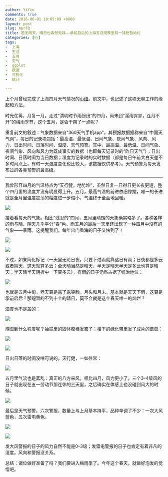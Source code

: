 ```yaml
---
author: YiYin
comments: true
date: 2016-06-01 10:05:09 +0800
layout: post
slug: AprTQ
title: 若无雨天，晴日也索然无味——承前启后的上海五月雨季里有一抹短暂灿烂
categories: [行]
tags:
-  上海
-  生活
-  五月
-  天气
-  ggplot
-  数据
-  可视化
-  统计

---
```


上个月曾经完成了上海四月天气情况的<a href="http://whyhow.github.io/2016/05/01/aprtq.html">小结</a>。前文中，也记述了这项无聊工作的缘起和方法。

时光荏苒，月复一月。走过“清明时节雨纷纷”的四月，尚未到“淫雨霏霏，连月不开”的梅雨季节，这个五月，是否干爽了一点呢？

重复前文的叙述：气象数据来自“360天气手机app”，其预报数据据称来自“中国天气网”，每日的记录项包括：最高温、最低温、日间气象、夜间气象、风向、风力、日出时间、日落时间、湿度、天气预警。其中，最高温、最低温、日间气象、夜间气象、风向和风力为既成事实的数据（也即每天记录时的“昨日天气”）；日出时间、日落时间为当日数据；湿度为记录时的实时数据（都是每日午前大白天差不多时间点上。有时一天湿度变化也比较大，该数据仅供参考）。天气预警为每天发布过的各类预警的最高级。

<hr/>

我曾形容四月的气温特点为“天行健，地势坤”，虽然日复一日得日更长夜更短，整个四月里的温度并没有明显得上升。五月，最高气温的前进依旧停摆，唯一的长进就是全月里温度震荡的幅度进一步缩小，气温终于全面地回暖。

![](/public/images/May/ondo.png)

接着看每天的气象。相比“残忍的”四月，五月里晴朗的天象确实略多了。各种各样的雨与晴、阴天几乎平分“春”色。而五月的最后一天里还出现了一种四月中没有的气象——暴雨。这提醒我们，每年出门看海的日子又快到了！

![](/public/images/May/tenkou.png)

![](/public/images/May/tenkou2.png)

不过，如果简化标记（一天里无论日夜，只要下过雨就算这日有雨；日夜都是多云或者阴天，这天就算多云；全天晴当然是晴天，半天是晴天半天是多云也算是晴天；半天晴半天阴折中一下算多云），有雨的日子仍然占据了统治地位：

![](/public/images/May/tenkouall.png)

也就是五月中旬，老天算是露了露笑脸。月头和月末，基本就是天天下雨，这算是承前启后？那短暂的不到十个的晴日，莫不会就是这个春天唯一的灿烂？

湿度也不是盖的：

![](/public/images/May/humi.png)

潮湿到什么程度呢？抽屉里的固体胶棒发霉了；楼下的绿化带里发了成片的蘑菇：

![](/public/images/May/kabi.jpg)

![](/public/images/May/mogu.jpg)

日出日落的时间没啥可说的。天行健，一如往常：

![](/public/images/May/taiyo.png)

五月里气流也是紊乱：真正的八方来风。相比四月，风力更小了。三个3&#8211;4级风的日子就出现在五一劳动节那连休的三天里，之后确实在体感上也没碰到风大的时候。

![](/public/images/May/wind.png)

最后是天气预警。六次警报，数量上与上月基本持平，品种单调了不少：一次大风蓝色，五次雷电黄色。

![](/public/images/May/alert.png)

![](/public/images/May/alert1.png)

发大风警报的日子的风力自然不能是0&#8211;3级；发雷电警报的日子也肯定有着非凡的湿度。风向和警报没关系。

总结：诸位做好准备了吗？我们要进入梅雨季了。今年这个春天，就做好泡发的觉悟吧。
